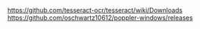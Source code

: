 https://github.com/tesseract-ocr/tesseract/wiki/Downloads
https://github.com/oschwartz10612/poppler-windows/releases
